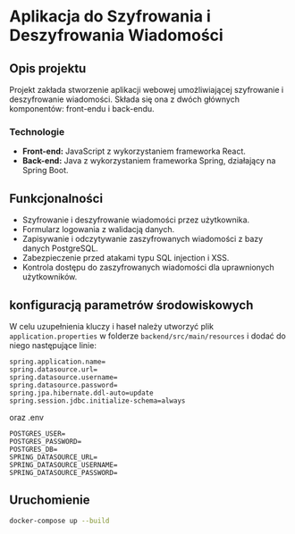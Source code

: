 # Aplikacja do Szyfrowania i Deszyfrowania Wiadomości

## Opis projektu
Projekt zakłada stworzenie aplikacji webowej umożliwiającej szyfrowanie i deszyfrowanie wiadomości. Składa się ona z dwóch głównych komponentów: front-endu i back-endu.

### Technologie
- **Front-end:** JavaScript z wykorzystaniem frameworka React.
- **Back-end:** Java z wykorzystaniem frameworka Spring, działający na Spring Boot.

## Funkcjonalności
- Szyfrowanie i deszyfrowanie wiadomości przez użytkownika.
- Formularz logowania z walidacją danych.
- Zapisywanie i odczytywanie zaszyfrowanych wiadomości z bazy danych PostgreSQL.
- Zabezpieczenie przed atakami typu SQL injection i XSS.
- Kontrola dostępu do zaszyfrowanych wiadomości dla uprawnionych użytkowników.

## konfiguracją parametrów środowiskowych
W celu uzupełnienia kluczy i haseł należy utworzyć plik `application.properties` w folderze `backend/src/main/resources` i dodać do niego następujące linie:
```properties
spring.application.name=
spring.datasource.url=
spring.datasource.username=
spring.datasource.password=
spring.jpa.hibernate.ddl-auto=update
spring.session.jdbc.initialize-schema=always
```
oraz .env
```properties
POSTGRES_USER=
POSTGRES_PASSWORD=
POSTGRES_DB=
SPRING_DATASOURCE_URL=
SPRING_DATASOURCE_USERNAME=
SPRING_DATASOURCE_PASSWORD=
```

## Uruchomienie
```bash
docker-compose up --build

```
